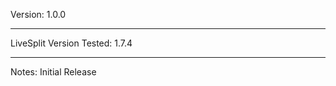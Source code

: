 Version:
1.0.0

----------------------------------------------
LiveSplit Version Tested:
1.7.4

----------------------------------------------
Notes:
Initial Release